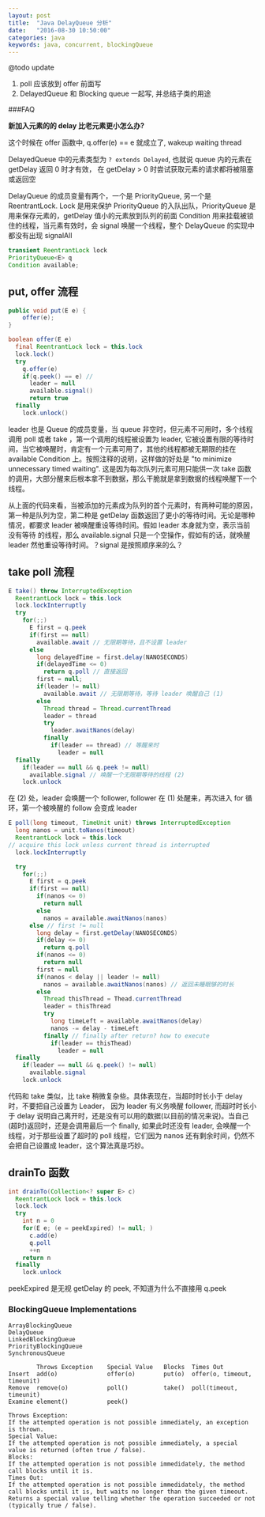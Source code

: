 ```yaml
---
layout: post
title:  "Java DelayQueue 分析"
date:   "2016-08-30 10:50:00"
categories: java
keywords: java, concurrent, blockingQueue
---
```


@todo update

1. poll 应该放到 offer 前面写
2. DelayedQueue 和 Blocking queue 一起写, 并总结子类的用途


###FAQ 

**新加入元素的的 delay 比老元素更小怎么办?**

这个时候在 offer 函数中, q.offer(e) == e 就成立了, wakeup waiting thread



DelayedQueue 中的元素类型为 `? extends Delayed`, 也就说 queue 内的元素在 getDelay 返回 0 时才有效，
在 getDelay > 0 时尝试获取元素的请求都将被阻塞或返回空

DelayQueue 的成员变量有两个，一个是 PriorityQueue, 另一个是 ReentrantLock. Lock 是用来保护 PriorityQueue 的入队出队，PriorityQueue 是用来保存元素的，getDelay 值小的元素放到队列的前面
Condition 用来挂载被锁住的线程，当元素有效时，会 signal 唤醒一个线程，整个 DelayQueue 的实现中都没有出现 signalAll

```java
transient ReentrantLock lock
PriorityQueue<E> q
Condition available;
```

## put, offer 流程

```java
public void put(E e) {
    offer(e);
}

boolean offer(E e)
  final ReentrantLock lock = this.lock
  lock.lock()
  try    
    q.offer(e)
    if(q.peek() == e) //
      leader = null
      available.signal()
      return true
  finally
    lock.unlock()
```

leader 也是 Queue 的成员变量，当 queue 非空时，但元素不可用时，多个线程调用 poll 或者 take ，第一个调用的线程被设置为 leader, 它被设置有限的等待时间，当它被唤醒时，肯定有一个元素可用了，其他的线程都被无期限的挂在 available Condition 上。按照注释的说明，这样做的好处是 "to minimize unnecessary timed waiting". 这是因为每次队列元素可用只能供一次 take 函数的调用，大部分醒来后根本拿不到数据，那么干脆就是拿到数据的线程唤醒下一个线程。

从上面的代码来看，当被添加的元素成为队列的首个元素时，有两种可能的原因，第一种是队列为空，第二种是 getDelay 函数返回了更小的等待时间。无论是哪种情况，都要求 leader 被唤醒重设等待时间。假如 leader 本身就为空，表示当前没有等待
的线程，那么 available.signal 只是一个空操作，假如有的话，就唤醒 leader 然他重设等待时间。？signal 是按照顺序来的么？

## take poll 流程

```java
E take() throw InterruptedException
  ReentrantLock lock = this.lock
  lock.lockInterruptly
  try
    for(;;)
      E first = q.peek
      if(first == null)
        available.await // 无限期等待，且不设置 leader
      else
        long delayedTime = first.delay(NANOSECONDS)
        if(delayedTime <= 0)
          return q.poll // 直接返回
        first = null;
        if(leader != null)
          available.await // 无限期等待，等待 leader 唤醒自己 (1)
        else
          Thread thread = Thread.currentThread
          leader = thread
          try
            leader.awaitNanos(delay)
          finally
            if(leader == thread) // 等醒来时
              leader = null
  finally
    if(leader == null && q.peek != null)
      available.signal // 唤醒一个无限期等待的线程 (2)
    lock.unlock
```

在 (2) 处，leader 会唤醒一个 follower, follower 在 (1) 处醒来，再次进入 for 循环，第一个被唤醒的 follow 会变成 leader

```java
E poll(long timeout, TimeUnit unit) throws InterruptedException
  long nanos = unit.toNanos(timeout)
  ReentrantLock lock = this.lock
// acquire this lock unless current thread is interrupted
  lock.lockInterruptly

  try
    for(;;)
      E first = q.peek
      if(first == null)
        if(nanos <= 0)
          return null
        else
          nanos = available.awaitNanos(nanos)
      else // first != null
        long delay = first.getDelay(NANOSECONDS)
        if(delay <= 0)
          return q.poll
        if(nanos <= 0)
          return null
        first = null
        if(nanos < delay || leader != null)
          nanos = available.awaitNanos(nanos) // 返回未睡眠够的时长
        else
          Thread thisThread = Thead.currentThread
          leader = thisThread
          try
            long timeLeft = available.awaitNanos(delay)
            nanos -= delay - timeLeft
          finally // finally after return? how to execute
            if(leader == thisThead)
              leader = null
  finally
    if(leader == null && q.peek() != null)
      available.signal
    lock.unlock
```

代码和 take 类似，比 take 稍微复杂些。具体表现在，当超时时长小于 delay 时，不要把自己设置为 Leader， 因为 leader 有义务唤醒 follower, 而超时时长小于 delay 说明自己离开时，还是没有可以用的数据(以目前的情况来说)。当自己(超时)返回时，还是会调用最后一个 finally, 如果此时还没有 leader, 会唤醒一个线程，对于那些设置了超时的 poll 线程，它们因为 nanos 还有剩余时间，仍然不会把自己设置成 leader，这个算法真是巧妙。


## drainTo 函数

```java
int drainTo(Collection<? super E> c)
  ReentrantLock lock = this.lock
  lock.lock
  try
    int n = 0
    for(E e; (e = peekExpired) != null; )
      c.add(e)
      q.poll
      ++n
    return n
  finally
    lock.unlock
```

peekExpired 是无视 getDelay 的 peek, 不知道为什么不直接用 q.peek

### BlockingQueue Implementations

```
ArrayBlockingQueue
DelayQueue
LinkedBlockingQueue
PriorityBlockingQueue
SynchronousQueue
```

```
	    Throws Exception	Special Value	Blocks	Times Out
Insert	add(o)	            offer(o)	    put(o)	offer(o, timeout, timeunit)
Remove	remove(o)	        poll()	        take()	poll(timeout, timeunit)
Examine	element()	        peek()	 	 

Throws Exception: 
If the attempted operation is not possible immediately, an exception is thrown.
Special Value: 
If the attempted operation is not possible immediately, a special value is returned (often true / false).
Blocks: 
If the attempted operation is not possible immedidately, the method call blocks until it is.
Times Out: 
If the attempted operation is not possible immedidately, the method call blocks until it is, but waits no longer than the given timeout. Returns a special value telling whether the operation succeeded or not (typically true / false).
```

